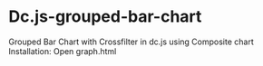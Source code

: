 # Dc.js-grouped-bar-chart
Grouped Bar Chart with Crossfilter in dc.js using Composite chart 
Installation: Open graph.html
